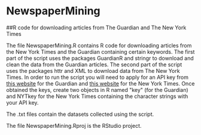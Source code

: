 # NewspaperMining
##R code for downloading articles from The Guardian and The New York Times 

The file NewspaperMining.R contains R code for downloading articles from the New York Times and the Guardian containing certain keywords.
The first part of the script uses the packages GuardianR and stringr to download and clean the data from the Guardian articles. 
The second part of the script uses the packages httr and XML to download data from The New York Times.
In order to run the script you will need to apply for an API key from [this website](http://open-platform.theguardian.com/access/) for the Guardian and [this website](https://developer.nytimes.com/signup) for the New York Times.
Once obtained the keys, create two objects in R named "key" (for the Guardian) and NYTkey for the New York Times containing the character strings with your API key.

The .txt files contain the datasets collected using the script. 

The file NewspaperMining.Rproj is the RStudio project. 
